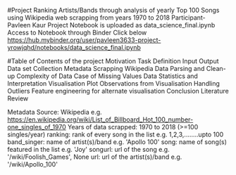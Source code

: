 #Project
Ranking Artists/Bands through analysis of yearly Top 100 Songs using Wikipedia web scrapping from years 1970 to 2018
Participant- Pavleen Kaur
Project Notebook is uploaded as data_science_final.ipynb
Access to Notebook through Binder
Click below
https://hub.mybinder.org/user/pavleen3633-project-yrowjqhd/notebooks/data_science_final.ipynb


#Table of Contents of the project 
Motivation
Task Definition
Input
Output
Data set
Collection
Metadata
Scrapping Wikipedia
Data Parsing and Clean-up
Complexity of Data
Case of Missing Values
Data Statistics and Interpretation
Visualisation
Plot
Observations from Visualisation
Handling Outliers
Feature engineering for alternate visualisation
Conclusion
Literature Review


Metadata
Source: Wikipedia e.g. https://en.wikipedia.org/wiki/List_of_Billboard_Hot_100_number-one_singles_of_1970
Years of data scrapped: 1970 to 2018 (>=100 singles/year)
ranking: rank of every song in the list e.g. 1,2,3,........upto 100
band_singer: name of artist(s)/band e.g. 'Apollo 100'
song: name of song(s) featured in the list e.g. 'Joy'
songurl: url of the song e.g. '/wiki/Foolish_Games', None
url: url of the artist(s)/band e.g. '/wiki/Apollo_100'






